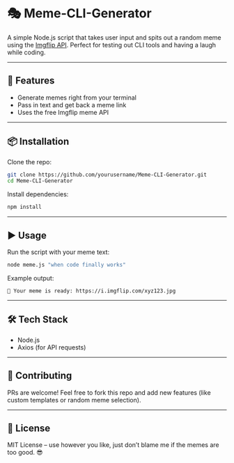 # 🎭 Meme-CLI-Generator  

A simple Node.js script that takes user input and spits out a random meme using the [Imgflip API](https://api.imgflip.com/). Perfect for testing out CLI tools and having a laugh while coding.  

---

## 🚀 Features  
- Generate memes right from your terminal  
- Pass in text and get back a meme link  
- Uses the free Imgflip meme API  

---

## 📦 Installation  

Clone the repo:  
```bash
git clone https://github.com/yourusername/Meme-CLI-Generator.git
cd Meme-CLI-Generator
```

Install dependencies:  
```bash
npm install
```

---

## ▶️ Usage  

Run the script with your meme text:  
```bash
node meme.js "when code finally works"
```

Example output:  
```
🎉 Your meme is ready: https://i.imgflip.com/xyz123.jpg
```

---

## 🛠 Tech Stack  
- Node.js  
- Axios (for API requests)  

---

## 🤝 Contributing  
PRs are welcome! Feel free to fork this repo and add new features (like custom templates or random meme selection).  

---

## 📜 License  
MIT License – use however you like, just don’t blame me if the memes are too good. 😎
